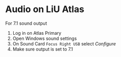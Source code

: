 # Audio on LiU Atlas

For 7.1 sound output

 1. Log in on Atlas Primary
 2. Open Windows sound settings
 3. On Sound Card `Focus Right USB` select *Configure*
 4. Make sure output is set to 7.1
